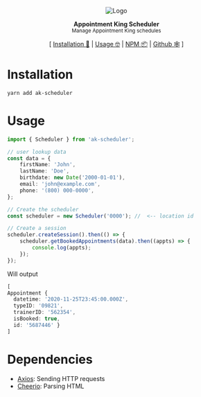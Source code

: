 <p align="center"><img src="https://dta0yqvfnusiq.cloudfront.net/appointmentking/2016/06/20160614-154939-lower-logo1.png" alt="Logo" /><p>

<p align="center">
  <strong>Appointment King Scheduler</strong><br />
  <sub>Manage Appointment King schedules</sub>
</p>

<p align="center">
  [ <a href="#installation">Installation 💾</a> | <a href="#usage">Usage 🤓</a> | <a href="https://www.npmjs.com/package/ak-scheduler">NPM 📦</a> | <a href="https://github.com/k2on/ak-scheduler">Github 🕸</a> ]
</p>

# Installation

```sh
yarn add ak-scheduler
```

# Usage

```typescript
import { Scheduler } from 'ak-scheduler';

// user lookup data
const data = {
    firstName: 'John',
    lastName: 'Doe',
    birthdate: new Date('2000-01-01'),
    email: 'john@example.com',
    phone: '(800) 000-0000',
};

// Create the scheduler
const scheduler = new Scheduler('0000'); //  <-- location id

// Create a session
scheduler.createSession().then(() => {
    scheduler.getBookedAppointments(data).then((appts) => {
        console.log(appts);
    });
});
```

Will output

```typescript
[
Appointment {
  datetime: '2020-11-25T23:45:00.000Z',
  typeID: '09821',
  trainerID: '562354',
  isBooked: true,
  id: '5687446' }
]
```

# Dependencies

-   [Axios](https://github.com/axios/axios): Sending HTTP requests
-   [Cheerio](https://github.com/cheeriojs/cheerio): Parsing HTML
